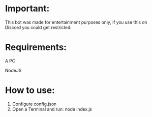 # Important:
This bot was made for entertainment purposes only, if you use this on Discord you could get restricted.

# Requirements:
A PC

NodeJS

# How to use:
1. Configure config.json
2. Open a Terminal and run: node index.js
